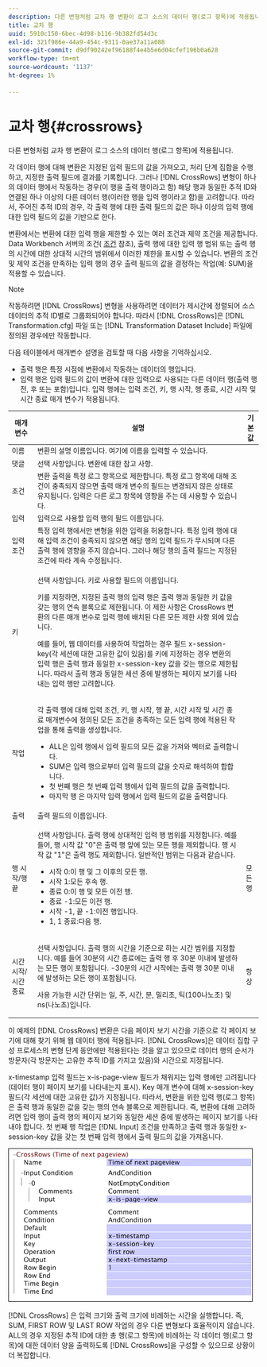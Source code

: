```yaml
---
description: 다른 변형처럼 교차 행 변환이 로그 소스의 데이터 행(로그 항목)에 적용됩니다.
title: 교차 행
uuid: 5910c150-6bec-4d98-b116-9b382fd54d3c
exl-id: 321f986e-44a9-454c-9311-0ae37a11a088
source-git-commit: d9df90242ef96188f4e4b5e6d04cfef196b0a628
workflow-type: tm+mt
source-wordcount: '1137'
ht-degree: 1%

---
```


# 교차 행{#crossrows}

다른 변형처럼 교차 행 변환이 로그 소스의 데이터 행(로그 항목)에 적용됩니다.

각 데이터 행에 대해 변환은 지정된 입력 필드의 값을 가져오고, 처리 단계 집합을 수행하고, 지정한 출력 필드에 결과를 기록합니다. 그러나 [!DNL CrossRows] 변형이 하나의 데이터 행에서 작동하는 경우(이 행을 출력 행이라고 함) 해당 행과 동일한 추적 ID와 연결된 하나 이상의 다른 데이터 행(이러한 행을 입력 행이라고 함)을 고려합니다. 따라서, 주어진 추적 ID의 경우, 각 출력 행에 대한 출력 필드의 값은 하나 이상의 입력 행에 대한 입력 필드의 값을 기반으로 한다.

변환에서는 변환에 대한 입력 행을 제한할 수 있는 여러 조건과 제약 조건을 제공합니다. Data Workbench 서버의 조건( [조건](../../../../../home/c-dataset-const-proc/c-conditions/c-abt-cond.md) 참조), 출력 행에 대한 입력 행 범위 또는 출력 행의 시간에 대한 상대적 시간의 범위에서 이러한 제한을 표시할 수 있습니다. 변환의 조건 및 제약 조건을 만족하는 입력 행의 경우 출력 필드의 값을 결정하는 작업(예: SUM)을 적용할 수 있습니다.

>[!NOTE]
>
>작동하려면 [!DNL CrossRows] 변형을 사용하려면 데이터가 제시간에 정렬되어 소스 데이터의 추적 ID별로 그룹화되어야 합니다. 따라서 [!DNL CrossRows]은 [!DNL Transformation.cfg] 파일 또는 [!DNL Transformation Dataset Include] 파일에 정의된 경우에만 작동합니다.

다음 테이블에서 매개변수 설명을 검토할 때 다음 사항을 기억하십시오.

* 출력 행은 특정 시점에 변환에서 작동하는 데이터의 행입니다.
* 입력 행은 입력 필드의 값이 변환에 대한 입력으로 사용되는 다른 데이터 행(출력 행 전, 후 또는 포함)입니다. 입력 행에는 입력 조건, 키, 행 시작, 행 종료, 시간 시작 및 시간 종료 매개 변수가 적용됩니다.

<table id="table_152851484AFF4C50AF736DC62FAA43E3"> 
 <thead> 
  <tr> 
   <th colname="col1" class="entry"> 매개 변수 </th> 
   <th colname="col2" class="entry"> 설명 </th> 
   <th colname="col3" class="entry"> 기본값 </th> 
  </tr> 
 </thead>
 <tbody> 
  <tr> 
   <td colname="col1"> 이름 </td> 
   <td colname="col2"> 변환의 설명 이름입니다. 여기에 이름을 입력할 수 있습니다. </td> 
   <td colname="col3"> </td> 
  </tr> 
  <tr> 
   <td colname="col1"> 댓글 </td> 
   <td colname="col2"> 선택 사항입니다. 변환에 대한 참고 사항. </td> 
   <td colname="col3"> </td> 
  </tr> 
  <tr> 
   <td colname="col1"> 조건 </td> 
   <td colname="col2"> 변환 출력을 특정 로그 항목으로 제한합니다. 특정 로그 항목에 대해 조건이 충족되지 않으면 출력 매개 변수의 필드는 변경되지 않은 상태로 유지됩니다. 입력은 다른 로그 항목에 영향을 주는 데 사용할 수 있습니다. </td> 
   <td colname="col3"> </td> 
  </tr> 
  <tr> 
   <td colname="col1"> 입력 </td> 
   <td colname="col2"> 입력으로 사용할 입력 행의 필드 이름입니다. </td> 
   <td colname="col3"> </td> 
  </tr> 
  <tr> 
   <td colname="col1"> 입력 조건 </td> 
   <td colname="col2"> 특정 입력 행에서만 변형을 위한 입력을 허용합니다. 특정 입력 행에 대해 입력 조건이 충족되지 않으면 해당 행의 입력 필드가 무시되며 다른 출력 행에 영향을 주지 않습니다. 그러나 해당 행의 출력 필드는 지정된 조건에 따라 계속 수정됩니다. </td> 
   <td colname="col3"> </td> 
  </tr> 
  <tr> 
   <td colname="col1"> 키 </td> 
   <td colname="col2"> <p>선택 사항입니다. 키로 사용할 필드의 이름입니다. </p> <p> 키를 지정하면, 지정된 출력 행의 입력 행은 출력 행과 동일한 키 값을 갖는 행의 연속 블록으로 제한됩니다. 이 제한 사항은 <span class="wintitle"> CrossRows</span> 변환의 다른 매개 변수로 입력 행에 배치된 다른 모든 제한 사항 외에 있습니다. </p> <p> 예를 들어, 웹 데이터를 사용하여 작업하는 경우 필드 x-session-key(각 세션에 대한 고유한 값이 있음)를 키에 지정하는 경우 변환의 입력 행은 출력 행과 동일한 x-session-key 값을 갖는 행으로 제한됩니다. 따라서 출력 행과 동일한 세션 중에 발생하는 페이지 보기를 나타내는 입력 행만 고려합니다. </p> </td> 
   <td colname="col3"> </td> 
  </tr> 
  <tr> 
   <td colname="col1"> 작업 </td> 
   <td colname="col2"> <p>각 출력 행에 대해 입력 조건, 키, 행 시작, 행 끝, 시간 시작 및 시간 종료 매개변수에 정의된 모든 조건을 충족하는 모든 입력 행에 적용된 작업을 통해 출력을 생성합니다. 
     <ul id="ul_C01CCF73A9544BCFB7B1105042FEF2DD"> 
      <li id="li_2D1A192970904499AB9F4431D51106D7"> ALL은 입력 행에서 입력 필드의 모든 값을 가져와 벡터로 출력합니다. </li> 
      <li id="li_B8863724AD924DE5BDBC987143548257"> SUM은 입력 행으로부터 입력 필드의 값을 숫자로 해석하여 합합니다. </li> 
      <li id="li_BF930069DCEA4E0B80893C3C06CAE100"> 첫 번째 행은 첫 번째 입력 행에서 입력 필드의 값을 출력합니다. </li> 
      <li id="li_04B9E2D88C0847E28101FC830C18D8E2"> 마지막 행 은 마지막 입력 행에서 입력 필드의 값을 출력합니다. </li> 
     </ul> </p> </td> 
   <td colname="col3"> </td> 
  </tr> 
  <tr> 
   <td colname="col1"> 출력 </td> 
   <td colname="col2"> 출력 필드의 이름입니다. </td> 
   <td colname="col3"> </td> 
  </tr> 
  <tr> 
   <td colname="col1"> 행 시작/행 끝 </td> 
   <td colname="col2"> <p>선택 사항입니다. 출력 행에 상대적인 입력 행 범위를 지정합니다. 예를 들어, 행 시작 값 "0"은 출력 행 앞에 있는 모든 행을 제외합니다. 행 시작 값 "1"은 출력 행도 제외합니다. 일반적인 범위는 다음과 같습니다. 
     <ul id="ul_B030F32A5146430BA50DD4FAB4A527B0"> 
      <li id="li_30DFB8C0265349C295943A1CB8077B86"> 시작 0:이 행 및 그 이후의 모든 행. </li> 
      <li id="li_9090C2E94E394351867BC5B78F27B41C"> 시작 1:모든 후속 행. </li> 
      <li id="li_F870DC913E3F45BA94EE2EC04D344DE0"> 종료 0:이 행 및 모든 이전 행. </li> 
      <li id="li_B8A576E419744D84AB1298E5155B583E"> 종료 -1:모든 이전 행. </li> 
      <li id="li_CD2307A262D34542A2860FF07005CAD7"> 시작 -1, 끝 -1:이전 행입니다. </li> 
      <li id="li_6BF30B7BB7CC40A68B2332A3C11DD3B5"> 1, 1 종료:다음 행. </li> 
     </ul> </p> </td> 
   <td colname="col3"> 모든 행 </td> 
  </tr> 
  <tr> 
   <td colname="col1"> 시간 시작/시간 종료 </td> 
   <td colname="col2"> <p>선택 사항입니다. 출력 행의 시간을 기준으로 하는 시간 범위를 지정합니다. 예를 들어 30분의 시간 종료에는 출력 행 후 30분 이내에 발생하는 모든 행이 포함됩니다. -30분의 시간 시작에는 출력 행 30분 이내에 발생하는 모든 행이 포함됩니다. </p> <p> 사용 가능한 시간 단위는 일, 주, 시간, 분, 밀리초, 틱(100나노초) 및 ns(나노초)입니다. </p> </td> 
   <td colname="col3"> 항상 </td> 
  </tr> 
 </tbody> 
</table>

이 예제의 [!DNL CrossRows] 변환은 다음 페이지 보기 시간을 기준으로 각 페이지 보기에 대해 찾기 위해 웹 데이터 행에 적용됩니다. [!DNL CrossRows]은 데이터 집합 구성 프로세스의 변형 단계 동안에만 적용된다는 것을 알고 있으므로 데이터 행의 순서가 방문자(각 방문자는 고유한 추적 ID를 가지고 있음)와 시간으로 지정됩니다.

x-timestamp 입력 필드는 x-is-page-view 필드가 채워지는 입력 행에만 고려됩니다(데이터 행이 페이지 보기를 나타내는지 표시). Key 매개 변수에 대해 x-session-key 필드(각 세션에 대한 고유한 값)가 지정됩니다. 따라서, 변환을 위한 입력 행(로그 항목)은 출력 행과 동일한 값을 갖는 행의 연속 블록으로 제한됩니다. 즉, 변환에 대해 고려하려면 입력 행이 출력 행의 페이지 보기와 동일한 세션 중에 발생하는 페이지 보기를 나타내야 합니다. 첫 번째 행 작업은 [!DNL Input] 조건을 만족하고 출력 행과 동일한 x-session-key 값을 갖는 첫 번째 입력 행에서 출력 필드의 값을 가져옵니다.

![](assets/cfg_TransformationType_CrossRows.png)

[!DNL CrossRows] 은 입력 크기와 출력 크기에 비례하는 시간을 실행합니다. 즉, SUM, FIRST ROW 및 LAST ROW 작업의 경우 다른 변형보다 효율적이지 않습니다. ALL의 경우 지정된 추적 ID에 대한 총 행(로그 항목)에 비례하는 각 데이터 행(로그 항목)에 대한 데이터 양을 출력하도록 [!DNL CrossRows]을 구성할 수 있으므로 상황이 더 복잡합니다.
